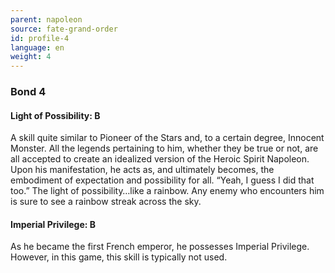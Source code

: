 ```yaml
---
parent: napoleon
source: fate-grand-order
id: profile-4
language: en
weight: 4
---
```


### Bond 4

#### Light of Possibility: B

A skill quite similar to Pioneer of the Stars and, to a certain degree, Innocent Monster.
All the legends pertaining to him, whether they be true or not, are all accepted to create an idealized version of the Heroic Spirit Napoleon. Upon his manifestation, he acts as, and ultimately becomes, the embodiment of expectation and possibility for all.
“Yeah, I guess I did that too.”
The light of possibility…like a rainbow.
Any enemy who encounters him is sure to see a rainbow streak across the sky.

#### Imperial Privilege: B

As he became the first French emperor, he possesses Imperial Privilege. However, in this game, this skill is typically not used.

